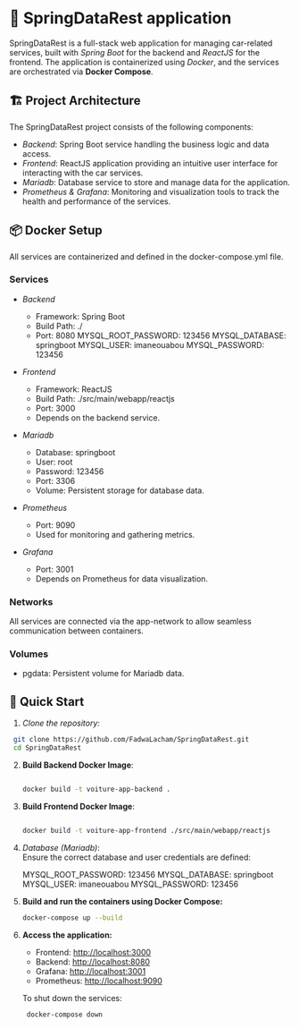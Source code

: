 # 🚗 SpringDataRest application

 SpringDataRest is a full-stack web application for managing car-related services, built with *Spring Boot* for the backend and *ReactJS* for the frontend. The application is containerized using *Docker*, and the services are orchestrated via **Docker Compose**.

## 🏗 Project Architecture

The SpringDataRest project consists of the following components:

- *Backend*: Spring Boot service handling the business logic and data access.
- *Frontend*: ReactJS application providing an intuitive user interface for interacting with the car services.
- *Mariadb*: Database service to store and manage data for the application.
- *Prometheus & Grafana*: Monitoring and visualization tools to track the health and performance of the services.

## 📦 Docker Setup

All services are containerized and defined in the docker-compose.yml file.

### Services

- *Backend*
  - Framework: Spring Boot
  - Build Path: ./
  - Port: 8080
      MYSQL_ROOT_PASSWORD: 123456
      MYSQL_DATABASE: springboot
      MYSQL_USER: imaneouabou
      MYSQL_PASSWORD: 123456
    
- *Frontend*
  - Framework: ReactJS
  - Build Path: ./src/main/webapp/reactjs
  - Port: 3000
  - Depends on the backend service.

- *Mariadb*
  - Database: springboot
  - User: root
  - Password: 123456
  - Port: 3306
  - Volume: Persistent storage for database data.

- *Prometheus*
  - Port: 9090
  - Used for monitoring and gathering metrics.

- *Grafana*
  - Port: 3001
  - Depends on Prometheus for data visualization.

### Networks

All services are connected via the app-network to allow seamless communication between containers.

### Volumes

- pgdata: Persistent volume for Mariadb data.

## 🚀 Quick Start

1. *Clone the repository:*

  ```bash
   git clone https://github.com/FadwaLacham/SpringDataRest.git
   cd SpringDataRest
```
2. **Build Backend Docker Image**:  
   

    ```bash

    docker build -t voiture-app-backend .   
    

3. **Build Frontend Docker Image**:  
   

    ```bash

    docker build -t voiture-app-frontend ./src/main/webapp/reactjs

5. *Database (Mariadb)*:  
  Ensure the correct database and user credentials are defined:

      MYSQL_ROOT_PASSWORD: 123456
      MYSQL_DATABASE: springboot
      MYSQL_USER: imaneouabou
      MYSQL_PASSWORD: 123456
    


7. **Build and run the containers using Docker Compose:**

    ```bash
    docker-compose up --build
    

8. **Access the application:**
    - Frontend: [http://localhost:3000](http://localhost:3000)
    - Backend: [http://localhost:8080](http://localhost:8080)
    - Grafana: [http://localhost:3001](http://localhost:3001) 
    - Prometheus: [http://localhost:9090](http://localhost:9090)

    To shut down the services:

   ```bash
    docker-compose down
    ```



